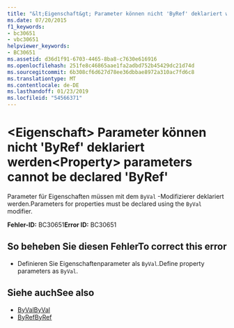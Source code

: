 ```yaml
---
title: "&lt;Eigenschaft&gt; Parameter können nicht 'ByRef' deklariert werden"
ms.date: 07/20/2015
f1_keywords:
- bc30651
- vbc30651
helpviewer_keywords:
- BC30651
ms.assetid: d36d1f91-6703-4465-8ba8-c7630e616916
ms.openlocfilehash: 251fe8c46865aae1fa2adbd752b45429dc21d74d
ms.sourcegitcommit: 6b308cf6d627d78ee36dbbae8972a310ac7fd6c8
ms.translationtype: MT
ms.contentlocale: de-DE
ms.lasthandoff: 01/23/2019
ms.locfileid: "54566371"
---
```

# <a name="ltpropertygt-parameters-cannot-be-declared-byref"></a><span data-ttu-id="12ebf-102">&lt;Eigenschaft&gt; Parameter können nicht 'ByRef' deklariert werden</span><span class="sxs-lookup"><span data-stu-id="12ebf-102">&lt;Property&gt; parameters cannot be declared 'ByRef'</span></span>
<span data-ttu-id="12ebf-103">Parameter für Eigenschaften müssen mit dem `ByVal` -Modifizierer deklariert werden.</span><span class="sxs-lookup"><span data-stu-id="12ebf-103">Parameters for properties must be declared using the `ByVal` modifier.</span></span>  
  
 <span data-ttu-id="12ebf-104">**Fehler-ID:** BC30651</span><span class="sxs-lookup"><span data-stu-id="12ebf-104">**Error ID:** BC30651</span></span>  
  
## <a name="to-correct-this-error"></a><span data-ttu-id="12ebf-105">So beheben Sie diesen Fehler</span><span class="sxs-lookup"><span data-stu-id="12ebf-105">To correct this error</span></span>  
  
-   <span data-ttu-id="12ebf-106">Definieren Sie Eigenschaftenparameter als `ByVal`.</span><span class="sxs-lookup"><span data-stu-id="12ebf-106">Define property parameters as `ByVal`.</span></span>  
  
## <a name="see-also"></a><span data-ttu-id="12ebf-107">Siehe auch</span><span class="sxs-lookup"><span data-stu-id="12ebf-107">See also</span></span>
- [<span data-ttu-id="12ebf-108">ByVal</span><span class="sxs-lookup"><span data-stu-id="12ebf-108">ByVal</span></span>](../../visual-basic/language-reference/modifiers/byval.md)
- [<span data-ttu-id="12ebf-109">ByRef</span><span class="sxs-lookup"><span data-stu-id="12ebf-109">ByRef</span></span>](../../visual-basic/language-reference/modifiers/byref.md)
